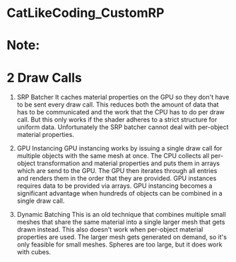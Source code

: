 # CatLikeCoding_CustomRP

# Note:
# 2 Draw Calls
1. SRP Batcher
It caches material properties on the GPU so they don't have to be sent every draw call. This reduces both the amount of data that has to be communicated and the work that the CPU has to do per draw call. But this only works if the shader adheres to a strict structure for uniform data.
Unfortunately the SRP batcher cannot deal with per-object material properties. 

2. GPU Instancing
GPU instancing works by issuing a single draw call for multiple objects with the same mesh at once. The CPU collects all per-object transformation and material properties and puts them in arrays which are send to the GPU. The GPU then iterates through all entries and renders them in the order that they are provided.
GPU instances requires data to be provided via arrays.
GPU instancing becomes a significant advantage when hundreds of objects can be combined in a single draw call.

3. Dynamic Batching
This is an old technique that combines multiple small meshes that share the same material into a single larger mesh that gets drawn instead. This also doesn't work when per-object material properties are used.
The larger mesh gets generated on demand, so it's only feasible for small meshes. Spheres are too large, but it does work with cubes.